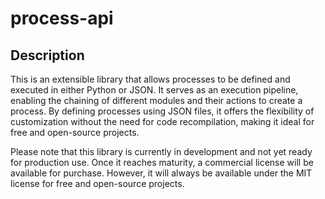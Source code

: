 # process-api

## Description
This is an extensible library that allows processes to be defined and executed in either Python or JSON. 
It serves as an execution pipeline, enabling the chaining of different modules and their actions to create a process. 
By defining processes using JSON files, it offers the flexibility of customization without the need for code recompilation, making it ideal for free and open-source projects.

Please note that this library is currently in development and not yet ready for production use. Once it reaches maturity, 
a commercial license will be available for purchase. However, it will always be available under the MIT license for free and open-source projects.